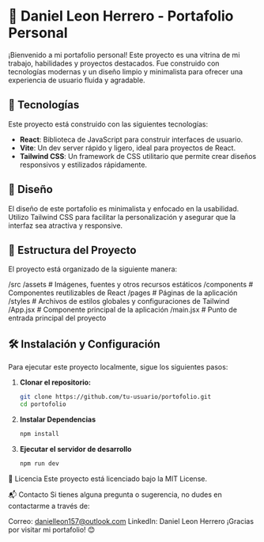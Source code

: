 # 🌟 Daniel Leon Herrero - Portafolio Personal

¡Bienvenido a mi portafolio personal! Este proyecto es una vitrina de mi trabajo, habilidades y proyectos destacados. Fue construido con tecnologías modernas y un diseño limpio y minimalista para ofrecer una experiencia de usuario fluida y agradable.

## 🚀 Tecnologías

Este proyecto está construido con las siguientes tecnologías:

- **React**: Biblioteca de JavaScript para construir interfaces de usuario.
- **Vite**: Un dev server rápido y ligero, ideal para proyectos de React.
- **Tailwind CSS**: Un framework de CSS utilitario que permite crear diseños responsivos y estilizados rápidamente.

## 🎨 Diseño

El diseño de este portafolio es minimalista y enfocado en la usabilidad. Utilizo Tailwind CSS para facilitar la personalización y asegurar que la interfaz sea atractiva y responsive.

## 📂 Estructura del Proyecto

El proyecto está organizado de la siguiente manera:

/src
/assets # Imágenes, fuentes y otros recursos estáticos
/components # Componentes reutilizables de React
/pages # Páginas de la aplicación
/styles # Archivos de estilos globales y configuraciones de Tailwind
/App.jsx # Componente principal de la aplicación
/main.jsx # Punto de entrada principal del proyecto


## 🛠️ Instalación y Configuración

Para ejecutar este proyecto localmente, sigue los siguientes pasos:

1. **Clonar el repositorio:**

   ```bash
   git clone https://github.com/tu-usuario/portofolio.git
   cd portofolio

2. **Instalar Dependencias**
    ```bash
    npm install
3. **Ejecutar el servidor de desarrollo**
    ```bash
    npm run dev

📜 Licencia
Este proyecto está licenciado bajo la MIT License.

📬 Contacto
Si tienes alguna pregunta o sugerencia, no dudes en contactarme a través de:

Correo: danielleon157@outlook.com
LinkedIn: Daniel Leon Herrero
¡Gracias por visitar mi portafolio! 😊

